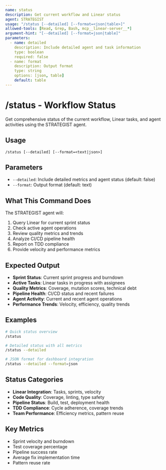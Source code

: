 ```yaml
---
name: status
description: Get current workflow and Linear status
agent: STRATEGIST
usage: "/status [--detailed] [--format=<json|table>]"
allowed-tools: [Read, Grep, Bash, mcp__linear-server__*]
argument-hint: "[--detailed] [--format=json|table]"
parameters:
  - name: detailed
    description: Include detailed agent and task information
    type: boolean
    required: false
  - name: format
    description: Output format
    type: string
    options: [json, table]
    default: table
---
```


# /status - Workflow Status

Get comprehensive status of the current workflow, Linear tasks, and agent activities using the STRATEGIST agent.

## Usage
```
/status [--detailed] [--format=<text|json>]
```

## Parameters
- `--detailed`: Include detailed metrics and agent status (default: false)
- `--format`: Output format (default: text)

## What This Command Does
The STRATEGIST agent will:
1. Query Linear for current sprint status
2. Check active agent operations
3. Review quality metrics and trends
4. Analyze CI/CD pipeline health
5. Report on TDD compliance
6. Provide velocity and performance metrics

## Expected Output
- **Sprint Status**: Current sprint progress and burndown
- **Active Tasks**: Linear tasks in progress with assignees
- **Quality Metrics**: Coverage, mutation scores, technical debt
- **Pipeline Health**: CI/CD status and recent failures
- **Agent Activity**: Current and recent agent operations
- **Performance Trends**: Velocity, efficiency, quality trends

## Examples
```bash
# Quick status overview
/status

# Detailed status with all metrics
/status --detailed

# JSON format for dashboard integration
/status --detailed --format=json
```

## Status Categories
- **Linear Integration**: Tasks, sprints, velocity
- **Code Quality**: Coverage, linting, type safety
- **Pipeline Status**: Build, test, deployment health
- **TDD Compliance**: Cycle adherence, coverage trends
- **Team Performance**: Efficiency metrics, pattern reuse

## Key Metrics
- Sprint velocity and burndown
- Test coverage percentage
- Pipeline success rate
- Average fix implementation time
- Pattern reuse rate